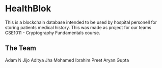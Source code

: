 # HealthBlok
This is a blockchain database intended to be used by hospital personell for storing patients medical history.
This was made as project for our teams CSE1011 - Cryptography Fundamentals course.

## The Team

Adam N Jijo
Aditya Jha
Mohamed Ibrahim
Preet Aryan Gupta
